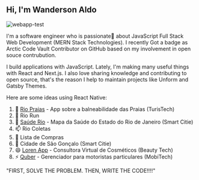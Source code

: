 ## Hi, I'm Wanderson Aldo

![webapp-test](https://user-images.githubusercontent.com/10963220/91982037-0e110200-ed00-11ea-972d-2d0fc854aabf.gif)

I'm a software engineer who is passionate💖 about JavaScript Full Stack Web Development (MERN Stack Technologies). I recently Got a badge as Arctic Code Vault Contributor on GitHub based on my involvement in open souce contrubution.

I build applications with JavaScript. Lately, I'm making many useful things with React and Next.js. I also love sharing knowledge and contributing to open source, that's the reason I help to maintain projects like Unform and Gatsby Themes.

Here are some ideas using React Native:

1. 🔭 [Rio Praias](https://github.com/Wanderson77/RioPraias) - App sobre a balneabilidade das Praias (TurisTech)
2. 🌱 Rio Run
3. 👯 [Saúde Rio](https://github.com/Wanderson77/RioSaude-App) - Mapa da Saúde do Estado do Rio de Janeiro (Smart Citie)
4. 📫 Rio Coletas
5. 🤔  Lista de Compras
6. 💬 Cidade de São Gonçalo (Smart Citie)
7. 😄 [Loren App](https://github.com/Wanderson77/App-Loren) - Consultora Virtual de Cosméticos (Beauty Tech)
8. ⚡  [Quber](https://github.com/Wanderson77/RioKuber) - Gerenciador para motoristas particulares (MobiTech)

"FIRST, SOLVE THE PROBLEM. THEN, WRITE THE CODE!!!!"

